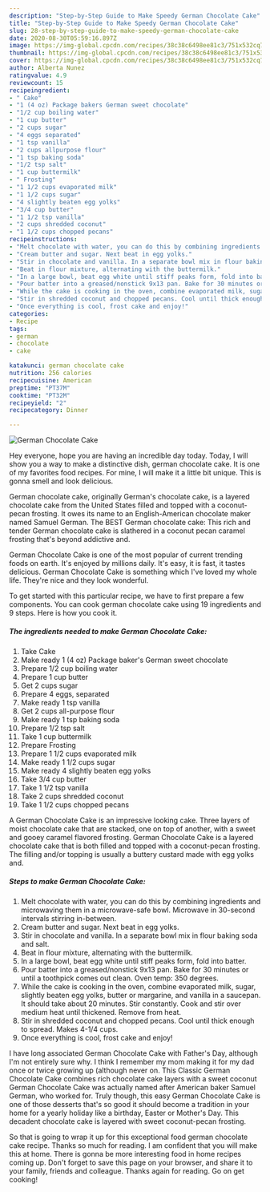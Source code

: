 ```yaml
---
description: "Step-by-Step Guide to Make Speedy German Chocolate Cake"
title: "Step-by-Step Guide to Make Speedy German Chocolate Cake"
slug: 28-step-by-step-guide-to-make-speedy-german-chocolate-cake
date: 2020-08-30T05:59:16.897Z
image: https://img-global.cpcdn.com/recipes/38c38c6498ee81c3/751x532cq70/german-chocolate-cake-recipe-main-photo.jpg
thumbnail: https://img-global.cpcdn.com/recipes/38c38c6498ee81c3/751x532cq70/german-chocolate-cake-recipe-main-photo.jpg
cover: https://img-global.cpcdn.com/recipes/38c38c6498ee81c3/751x532cq70/german-chocolate-cake-recipe-main-photo.jpg
author: Alberta Nunez
ratingvalue: 4.9
reviewcount: 15
recipeingredient:
- " Cake"
- "1 (4 oz) Package bakers German sweet chocolate"
- "1/2 cup boiling water"
- "1 cup butter"
- "2 cups sugar"
- "4 eggs separated"
- "1 tsp vanilla"
- "2 cups allpurpose flour"
- "1 tsp baking soda"
- "1/2 tsp salt"
- "1 cup buttermilk"
- " Frosting"
- "1 1/2 cups evaporated milk"
- "1 1/2 cups sugar"
- "4 slightly beaten egg yolks"
- "3/4 cup butter"
- "1 1/2 tsp vanilla"
- "2 cups shredded coconut"
- "1 1/2 cups chopped pecans"
recipeinstructions:
- "Melt chocolate with water, you can do this by combining ingredients and microwaving them in a microwave-safe bowl. Microwave in 30-second intervals stirring in-between."
- "Cream butter and sugar. Next beat in egg yolks."
- "Stir in chocolate and vanilla. In a separate bowl mix in flour baking soda and salt."
- "Beat in flour mixture, alternating with the buttermilk."
- "In a large bowl, beat egg white until stiff peaks form, fold into batter."
- "Pour batter into a greased/nonstick 9x13 pan. Bake for 30 minutes or until a toothpick comes out clean. Oven temp: 350 degrees."
- "While the cake is cooking in the oven, combine evaporated milk, sugar, slightly beaten egg yolks, butter or margarine, and vanilla in a saucepan. It should take about 20 minutes. Stir constantly. Cook and stir over medium heat until thickened. Remove from heat."
- "Stir in shredded coconut and chopped pecans. Cool until thick enough to spread. Makes 4-1/4 cups."
- "Once everything is cool, frost cake and enjoy!"
categories:
- Recipe
tags:
- german
- chocolate
- cake

katakunci: german chocolate cake 
nutrition: 256 calories
recipecuisine: American
preptime: "PT37M"
cooktime: "PT32M"
recipeyield: "2"
recipecategory: Dinner

---
```



![German Chocolate Cake](https://img-global.cpcdn.com/recipes/38c38c6498ee81c3/751x532cq70/german-chocolate-cake-recipe-main-photo.jpg)

Hey everyone, hope you are having an incredible day today. Today, I will show you a way to make a distinctive dish, german chocolate cake. It is one of my favorites food recipes. For mine, I will make it a little bit unique. This is gonna smell and look delicious.

German chocolate cake, originally German&#39;s chocolate cake, is a layered chocolate cake from the United States filled and topped with a coconut-pecan frosting. It owes its name to an English-American chocolate maker named Samuel German. The BEST German chocolate cake: This rich and tender German chocolate cake is slathered in a coconut pecan caramel frosting that&#39;s beyond addictive and.

German Chocolate Cake is one of the most popular of current trending foods on earth. It's enjoyed by millions daily. It's easy, it is fast, it tastes delicious. German Chocolate Cake is something which I've loved my whole life. They're nice and they look wonderful.


To get started with this particular recipe, we have to first prepare a few components. You can cook german chocolate cake using 19 ingredients and 9 steps. Here is how you cook it.

<!--inarticleads1-->

##### The ingredients needed to make German Chocolate Cake:

1. Take  Cake
1. Make ready 1 (4 oz) Package baker&#39;s German sweet chocolate
1. Prepare 1/2 cup boiling water
1. Prepare 1 cup butter
1. Get 2 cups sugar
1. Prepare 4 eggs, separated
1. Make ready 1 tsp vanilla
1. Get 2 cups all-purpose flour
1. Make ready 1 tsp baking soda
1. Prepare 1/2 tsp salt
1. Take 1 cup buttermilk
1. Prepare  Frosting
1. Prepare 1 1/2 cups evaporated milk
1. Make ready 1 1/2 cups sugar
1. Make ready 4 slightly beaten egg yolks
1. Take 3/4 cup butter
1. Take 1 1/2 tsp vanilla
1. Take 2 cups shredded coconut
1. Take 1 1/2 cups chopped pecans


A German Chocolate Cake is an impressive looking cake. Three layers of moist chocolate cake that are stacked, one on top of another, with a sweet and gooey caramel flavored frosting. German Chocolate Cake is a layered chocolate cake that is both filled and topped with a coconut-pecan frosting. The filling and/or topping is usually a buttery custard made with egg yolks and. 

<!--inarticleads2-->

##### Steps to make German Chocolate Cake:

1. Melt chocolate with water, you can do this by combining ingredients and microwaving them in a microwave-safe bowl. Microwave in 30-second intervals stirring in-between.
1. Cream butter and sugar. Next beat in egg yolks.
1. Stir in chocolate and vanilla. In a separate bowl mix in flour baking soda and salt.
1. Beat in flour mixture, alternating with the buttermilk.
1. In a large bowl, beat egg white until stiff peaks form, fold into batter.
1. Pour batter into a greased/nonstick 9x13 pan. Bake for 30 minutes or until a toothpick comes out clean. Oven temp: 350 degrees.
1. While the cake is cooking in the oven, combine evaporated milk, sugar, slightly beaten egg yolks, butter or margarine, and vanilla in a saucepan. It should take about 20 minutes. Stir constantly. Cook and stir over medium heat until thickened. Remove from heat.
1. Stir in shredded coconut and chopped pecans. Cool until thick enough to spread. Makes 4-1/4 cups.
1. Once everything is cool, frost cake and enjoy!


I have long associated German Chocolate Cake with Father&#39;s Day, although I&#39;m not entirely sure why. I think I remember my mom making it for my dad once or twice growing up (although never on. This Classic German Chocolate Cake combines rich chocolate cake layers with a sweet coconut German Chocolate Cake was actually named after American baker Samuel German, who worked for. Truly though, this easy German Chocolate Cake is one of those desserts that&#39;s so good it should become a tradition in your home for a yearly holiday like a birthday, Easter or Mother&#39;s Day. This decadent chocolate cake is layered with sweet coconut-pecan frosting. 

So that is going to wrap it up for this exceptional food german chocolate cake recipe. Thanks so much for reading. I am confident that you will make this at home. There is gonna be more interesting food in home recipes coming up. Don't forget to save this page on your browser, and share it to your family, friends and colleague. Thanks again for reading. Go on get cooking!
